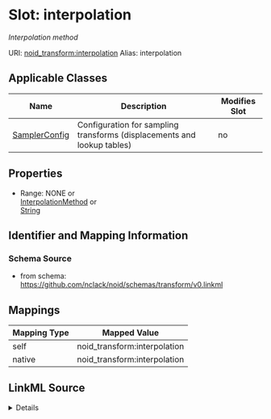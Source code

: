 

# Slot: interpolation 


_Interpolation method_





URI: [noid_transform:interpolation](https://github.com/nclack/noid/schemas/transform/interpolation)
Alias: interpolation

<!-- no inheritance hierarchy -->





## Applicable Classes

| Name | Description | Modifies Slot |
| --- | --- | --- |
| [SamplerConfig](SamplerConfig.md) | Configuration for sampling transforms (displacements and lookup tables) |  no  |







## Properties

* Range: NONE&nbsp;or&nbsp;<br />[InterpolationMethod](InterpolationMethod.md)&nbsp;or&nbsp;<br />[String](String.md)





## Identifier and Mapping Information







### Schema Source


* from schema: https://github.com/nclack/noid/schemas/transform/v0.linkml




## Mappings

| Mapping Type | Mapped Value |
| ---  | ---  |
| self | noid_transform:interpolation |
| native | noid_transform:interpolation |




## LinkML Source

<details>
```yaml
name: interpolation
description: Interpolation method
from_schema: https://github.com/nclack/noid/schemas/transform/v0.linkml
rank: 1000
ifabsent: string(nearest)
alias: interpolation
owner: SamplerConfig
domain_of:
- SamplerConfig
any_of:
- range: InterpolationMethod
- range: string

```
</details>